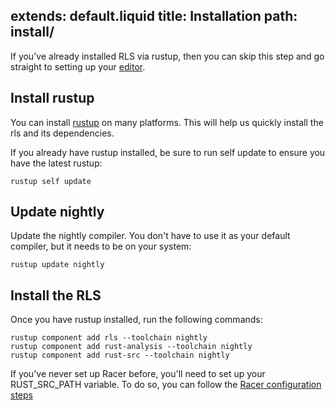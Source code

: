 extends: default.liquid
title: Installation
path: install/
---

If you've already installed RLS via rustup, then you can skip this step and
go straight to setting up your [editor](/editors/).

## Install rustup

You can install [rustup](http://rustup.rs/) on many platforms. This will help us quickly install the
rls and its dependencies.

If you already have rustup installed, be sure to run self update to ensure you have the latest rustup:

```
rustup self update
```

## Update nightly

Update the nightly compiler. You don't have to use it as your default compiler, but it needs to be on your system:

```
rustup update nightly
```

## Install the RLS

Once you have rustup installed, run the following commands:

```
rustup component add rls --toolchain nightly
rustup component add rust-analysis --toolchain nightly
rustup component add rust-src --toolchain nightly
```

If you've never set up Racer before, you'll need to set up your RUST_SRC_PATH variable. To do so, 
you can follow the [Racer configuration steps](https://github.com/phildawes/racer#configuration)
